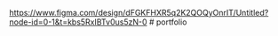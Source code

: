 https://www.figma.com/design/dFGKFHXR5q2K2QOQyOnrIT/Untitled?node-id=0-1&t=kbs5RxIBTv0us5zN-0 # portfolio
